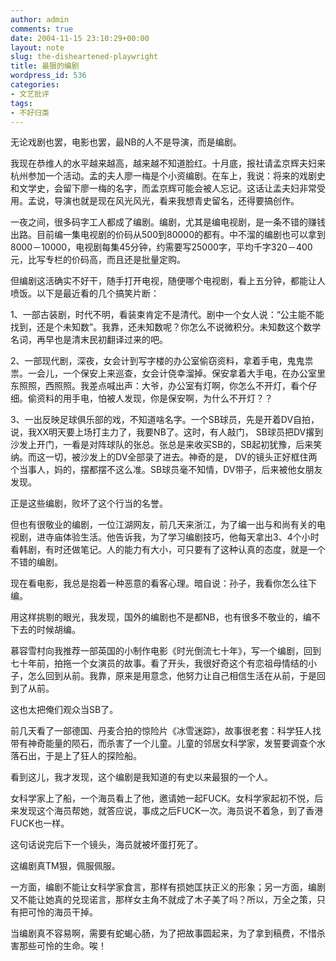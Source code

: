 ```yaml
---
author: admin
comments: true
date: 2004-11-15 23:10:29+00:00
layout: note
slug: the-disheartened-playwright
title: 最狠的编剧
wordpress_id: 536
categories:
- 文艺批评
tags:
- 不好归类
---
```


无论戏剧也罢，电影也罢，最NB的人不是导演，而是编剧。

我现在恭维人的水平越来越高，越来越不知道脸红。十月底，报社请孟京辉夫妇来杭州参加一个活动。孟的夫人廖一梅是个小资编剧。在车上，我说：将来的戏剧史和文学史，会留下廖一梅的名字，而孟京辉可能会被人忘记。这话让孟夫妇非常受用。孟说，导演也就是现在风光风光，看来我想青史留名，还得要搞创作。
 
一夜之间，很多码字工人都成了编剧。编剧，尤其是编电视剧，是一条不错的赚钱出路。目前编一集电视剧的价码从500到80000的都有。中不溜的编剧也可以拿到8000－10000，电视剧每集45分钟，约需要写25000字，平均千字320－400元，比写专栏的价码高，而且还是批量定购。
 
但编剧这活确实不好干，随手打开电视，随便哪个电视剧，看上五分钟，都能让人喷饭。以下是最近看的几个搞笑片断：
 
1、一部古装剧，时代不明，看装束肯定不是清代。剧中一个女人说：“公主能不能找到，还是个未知数”。我靠，还未知数呢？你怎么不说微积分。未知数这个数学名词，再早也是清末民初翻译过来的吧。
 
2、一部现代剧，深夜，女会计到写字楼的办公室偷窃资料，拿着手电，鬼鬼祟祟。一会儿，一个保安上来巡查，女会计侥幸溜掉。保安拿着大手电，在办公室里东照照，西照照。我差点喊出声：大爷，办公室有灯啊，你怎么不开灯，看个仔细。偷资料的用手电，怕被人发现，你是保安啊，为什么不开灯？？
 
3、一出反映足球俱乐部的戏，不知道啥名字。一个SB球员，先是开着DV自拍，说，我XX明天要上场打主力了，我要NB了。这时，有人敲门， SB球员把DV撂到沙发上开门，一看是对阵球队的张总。张总是来收买SB的，SB起初犹豫，后来笑纳。而这一切，被沙发上的DV全部录了进去。神奇的是， DV的镜头正好框住两个当事人，妈的，摆都摆不这么准。SB球员毫不知情，DV带子，后来被他女朋友发现。
 
正是这些编剧，败坏了这个行当的名誉。
 
但也有很敬业的编剧，一位江湖网友，前几天来浙江，为了编一出与和尚有关的电视剧，进寺庙体验生活。他告诉我，为了学习编剧技巧，他每天拿出3、4个小时看韩剧，有时还做笔记。人的能力有大小，可只要有了这种认真的态度，就是一个不错的编剧。
 
现在看电影，我总是抱着一种恶意的看客心理。暗自说：孙子，我看你怎么往下编。
 
用这样挑剔的眼光，我发现，国外的编剧也不是都NB，也有很多不敬业的，编不下去的时候胡编。
 
慕容雪村向我推荐一部英国的小制作电影《时光倒流七十年》，写一个编剧，回到七十年前，拍拖一个女演员的故事。看了开头，我很好奇这个有恋祖母情结的小子，怎么回到从前。我靠，原来是用意念，他努力让自己相信生活在从前，于是回到了从前。
 
这也太把俺们观众当SB了。
 
前几天看了一部德国、丹麦合拍的惊险片《冰雪迷踪》，故事很老套：科学狂人找带有神奇能量的陨石，而杀害了一个儿童。儿童的邻居女科学家，发誓要调查个水落石出，于是上了狂人的探险船。
 
看到这儿，我才发现，这个编剧是我知道的有史以来最狠的一个人。
 
女科学家上了船，一个海员看上了他，邀请她一起FUCK。女科学家起初不悦，后来发现这个海员帮她，就答应说，事成之后FUCK一次。海员说不着急，到了香港FUCK也一样。
 
这句话说完后下一个镜头，海员就被坏蛋打死了。
 
这编剧真TM狠，佩服佩服。
 
一方面，编剧不能让女科学家食言，那样有损她匡扶正义的形象；另一方面，编剧又不能让她真的兑现诺言，那样女主角不就成了木子美了吗？所以，万全之策，只有把可怜的海员干掉。
 
当编剧真不容易啊，需要有蛇蝎心肠，为了把故事圆起来，为了拿到稿费，不惜杀害那些可怜的生命。唉！
